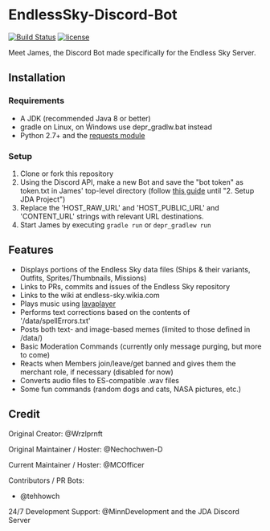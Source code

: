 # EndlessSky-Discord-Bot
[![Build Status](https://travis-ci.org/MCOfficer/EndlessSky-Discord-Bot.svg?branch=master)](https://travis-ci.org/MCOfficer/EndlessSky-Discord-Bot)
[![license](https://img.shields.io/aur/license/yaourt.svg)](https://github.com/MCOfficer/EndlessSky-Discord-Bot/tree/master/LICENSE)

Meet James, the Discord Bot made specifically for the Endless Sky Server.

## Installation
### Requirements
- A JDK (recommended Java 8 or better)
- gradle on Linux, on Ẃindows use depr_gradlw.bat instead
- Python 2.7+ and the [requests module](http://docs.python-requests.org/en/master/)
### Setup
1. Clone or fork this repository
2. Using the Discord API, make a new Bot and save the "bot token" as token.txt in James' top-level directory (follow [this guide](https://github.com/DV8FromTheWorld/JDA/wiki/3%29-Getting-Started) until "2. Setup JDA Project")
3. Replace the 'HOST_RAW_URL' and 'HOST_PUBLIC_URL' and 'CONTENT_URL' strings with relevant URL destinations.
4. Start James by executing `gradle run` or `depr_gradlew run`

## Features
- Displays portions of the Endless Sky data files (Ships & their variants, Outfits, Sprites/Thumbnails, Missions)
- Links to PRs, commits and issues of the Endless Sky repository
- Links to the wiki at endless-sky.wikia.com
- Plays music using [lavaplayer](https://github.com/sedmelluq/lavaplayer)
- Performs text corrections based on the contents of '/data/spellErrors.txt'
- Posts both text- and image-based memes (limited to those defined in /data/)
- Basic Moderation Commands (currently only message purging, but more to come)
- Reacts when Members join/leave/get banned and gives them the merchant role, if necessary (disabled for now)
- Converts audio files to ES-compatible .wav files
- Some fun commands (random dogs and cats, NASA pictures, etc.)

## Credit
Original Creator: @Wrzlprnft

Original Maintainer / Hoster: @Nechochwen-D

Current Maintainer / Hoster: @MCOfficer

Contributors / PR Bots:
 - @tehhowch

24/7 Development Support: @MinnDevelopment and the JDA Discord Server
